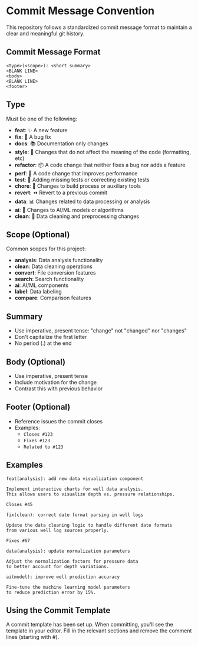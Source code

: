# Commit Message Convention

This repository follows a standardized commit message format to maintain a clear and meaningful git history.

## Commit Message Format
```
<type>(<scope>): <short summary>
<BLANK LINE>
<body>
<BLANK LINE>
<footer>
```

## Type

Must be one of the following:

* **feat**: ✨ A new feature
* **fix**: 🐛 A bug fix
* **docs**: 📚 Documentation only changes
* **style**: 💎 Changes that do not affect the meaning of the code (formatting, etc)
* **refactor**: 📦 A code change that neither fixes a bug nor adds a feature
* **perf**: 🚀 A code change that improves performance
* **test**: 🧪 Adding missing tests or correcting existing tests
* **chore**: 🔧 Changes to build process or auxiliary tools
* **revert**: ⏪️ Revert to a previous commit
* **data**: 📊 Changes related to data processing or analysis
* **ai**: 🤖 Changes to AI/ML models or algorithms
* **clean**: 🧹 Data cleaning and preprocessing changes

## Scope (Optional)

Common scopes for this project:
* **analysis**: Data analysis functionality
* **clean**: Data cleaning operations
* **convert**: File conversion features
* **search**: Search functionality
* **ai**: AI/ML components
* **label**: Data labeling
* **compare**: Comparison features

## Summary

* Use imperative, present tense: "change" not "changed" nor "changes"
* Don't capitalize the first letter
* No period (.) at the end

## Body (Optional)

* Use imperative, present tense
* Include motivation for the change
* Contrast this with previous behavior

## Footer (Optional)

* Reference issues the commit closes
* Examples:
  * `Closes #123`
  * `Fixes #123`
  * `Related to #123`

## Examples

```
feat(analysis): add new data visualization component

Implement interactive charts for well data analysis.
This allows users to visualize depth vs. pressure relationships.

Closes #45
```

```
fix(clean): correct date format parsing in well logs

Update the data cleaning logic to handle different date formats
from various well log sources properly.

Fixes #67
```

```
data(analysis): update normalization parameters

Adjust the normalization factors for pressure data
to better account for depth variations.
```

```
ai(model): improve well prediction accuracy

Fine-tune the machine learning model parameters
to reduce prediction error by 15%.
```

## Using the Commit Template

A commit template has been set up. When committing, you'll see the template in your editor.
Fill in the relevant sections and remove the comment lines (starting with #).
